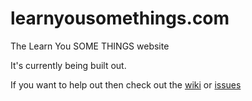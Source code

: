 learnyousomethings.com
======================

The Learn You SOME THINGS website

It's currently being built out. 

If you want to help out then check out the [wiki](https://github.com/mootpointer/learnyousomethings.com/wiki) or
[issues](https://github.com/mootpointer/learnyousomethings.com/issues)
